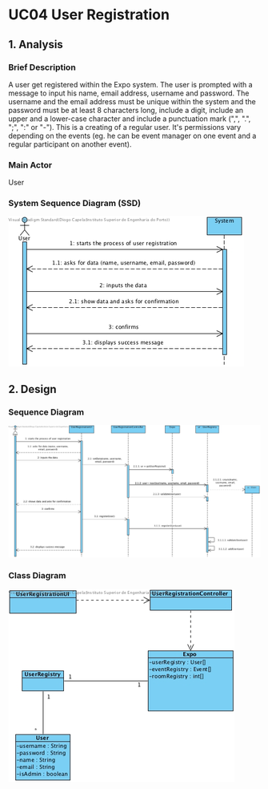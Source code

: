 # **UC04 User Registration**

## **1. Analysis**

### Brief Description

A user get registered within the Expo system. The user is prompted with a message to input his name, email address, username and password. The username and the email address must be unique within the system and the password must be at least 8 characters long, include a digit, include an upper and a lower-case character and include a punctuation mark (",", ".", ";", ":" or "-").
This is a creating of a regular user. It's permissions vary depending on the events (eg. he can be event manager on one event and a regular participant on another event).

### Main Actor

User

### System Sequence Diagram (SSD)

![UC04-SSD.jpg](UC04-SSD.jpg)

## **2. Design**

### Sequence Diagram

![UC04-Design-Sequence.jpg](UC04-Design-Sequence.jpg)

### Class Diagram

![UC04-Design-Class.jpg](UC04-Design-Class.jpg)